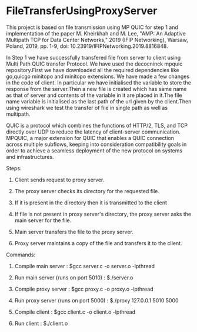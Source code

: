 # FileTransferUsingProxyServer

This project is based on file transmission using MP QUIC for step 1 and implementation of the paper M. Kheirkhah and M. Lee, "AMP: An Adaptive Multipath TCP for Data Center Networks," 2019 (IFIP Networking), Warsaw, Poland, 2019, pp. 1-9, doi: 10.23919/IFIPNetworking.2019.8816848.

In Step 1 we have successfully transfered file from server to client using Multi Path QUIC transfer Protocol.
We have used the decocninck mpquic repository.First we have downloaded all the required dependencies like go,quicgo minitopo
and minitopo extensions.
We have made a few changes in the code of client.
In particular we  have initialised the variable to store the response from the server.Then a new file is created which has same name as that of server and contents of the variable in it are placed in it.The file name variable is initialised as the last path of the url given by the client.Then using wireshark we test the
transfer of file in single path as well as multipath.

QUIC is a protocol which combines the functions of HTTP/2, TLS, and TCP directly over UDP to reduce the latency of client-server
communication. MPQUIC, a major extension for QUIC that enables a
QUIC connection across multiple subflows, keeping into consideration compatibility goals in order to achieve a seamless deployment of the new protocol on
systems and infrastructures.

Steps:

1. Client sends request to proxy server.

2. The proxy server checks its directory for the requested file.

3. If it is present in the directory then it is transmitted to the client

4. If file is not present in proxy server's directory, the proxy server asks the main server for the file.

5. Main server transfers the file to the proxy server.

6. Proxy server maintains a copy of the file and transfers it to the client.


Commands:

1. Compile main server : $gcc server.c -o server.o -lpthread

2. Run main server  (runs on port 5010) : $./server.o

3. Compile proxy server : $gcc proxy.c -o proxy.o -lpthread

4. Run proxy server (runs on port 5000) : $./proxy 127.0.0.1 5010 5000

5. Compile client : $gcc client.c -o client.o -lpthread

6. Run client : $./client.o


